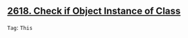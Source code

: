 ## [2618. Check if Object Instance of Class](https://leetcode.com/problems/check-if-object-instance-of-class)

```Tag```: ```This```
